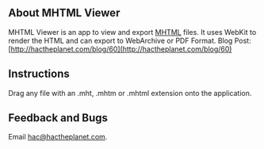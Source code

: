 About MHTML Viewer
----------------------

MHTML Viewer is an app to view and export [MHTML](http://en.wikipedia.org/wiki/MHTML) files. It uses WebKit to render the HTML and can export to WebArchive or PDF Format. Blog Post: [http://hactheplanet.com/blog/60](http://hactheplanet.com/blog/60)

Instructions
-----------------

Drag any file with an .mht, .mhtm or .mhtml extension onto the application.

Feedback and Bugs
-----------------

Email [hac@hactheplanet.com](mailto:hac@hactheplanet.com).